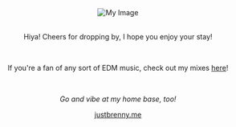 <div style="text-align:center;"><img align="center" src="https://github-readme-stats.vercel.app/api?username=thebrenny&show_icons=true&theme=dark&custom_title=The%20Brenny%27s%20Github%20Stats&title_color=F8A902&bg_color=50,4B3311,111111" alt="My Image">
<br>
<br>
<p>Hiya! Cheers for dropping by, I hope you enjoy your stay!</p>
<br>
<p>If you're a fan of any sort of EDM music, check out my mixes <a href="https://mixcloud.com/JustBrenny">here</a>!</p>
<br>
<p><i>Go and vibe at my home base, too!</i></p>
<p><a href="https://justbrenny.herokuapp.com">justbrenny.me</a></p>
</div>